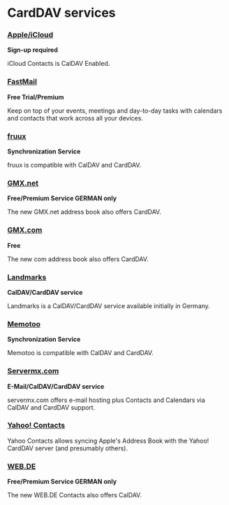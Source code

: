 # CardDAV services

### [Apple/iCloud](https://www.icloud.com/)
**Sign-up required**

iCloud Contacts is CalDAV Enabled.

### [FastMail](https://www.fastmail.com/)
**Free Trial/Premium**

Keep on top of your events, meetings and day-to-day tasks with calendars and contacts that work across all your devices.

### [fruux](https://fruux.com/)
**Synchronization Service**

fruux is compatible with CalDAV and CardDAV.

### [GMX.net](https://www.gmx.net/mail/funktionen/adressbuch/)
**Free/Premium Service GERMAN only**

The new GMX.net address book also offers CardDAV.

### [GMX.com](https://www.gmx.com/mail/email-account/)
**Free**

The new com address book  also offers CardDAV.

### [Landmarks](https://landmarks.skyrise.de/)
**CalDAV/CardDAV service**

Landmarks is a CalDAV/CardDAV service available initially in Germany.

### [Memotoo](https://www.memotoo.com)
**Synchronization Service**

Memotoo is compatible with CalDAV and CardDAV.

### [Servermx.com](http://www.servermx.com/)
**E-Mail/CalDAV/CardDAV service**

servermx.com offers e-mail hosting plus Contacts and Calendars via CalDAV and CardDAV support.

### [Yahoo! Contacts](https://overview.mail.yahoo.com/)

Yahoo Contacts allows syncing Apple's Address Book with the Yahoo! CardDAV server (and presumably others).

### [WEB.DE](https://web.de/email/adressbuch/)
**Free/Premium Service GERMAN only**

The new WEB.DE Contacts also offers CalDAV.